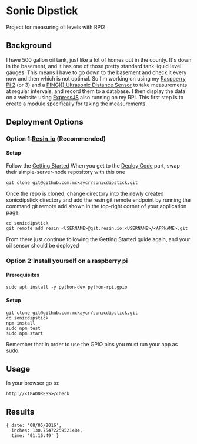 # Sonic Dipstick
Project for measuring oil levels with RPI2

## Background
I have 500 gallon oil tank, just like a lot of homes out in the county.  It's down in the basement, and it has one of those pretty standard tank liquid level gauges.  This means I have to go down to the basement and check it every now and then which is not optimal.
So I'm working on using my [Raspberry Pi 2](https://www.raspberrypi.org/products/raspberry-pi-2-model-b/) (or 3) and a [PING))) Ultrasonic Distance Sensor](https://www.parallax.com/product/28015) to take measurements at regular intervals, and record them to a database.  I then display the data on a website using [ExpressJS](http://expressjs.com/) also running on my RPI.
This first step is to create a module specifically for taking the measurements.
## Deployment Options
### Option 1:[Resin.io](https://resin.io) (Recommended)
#### Setup
Follow the [Getting Started](https://docs.resin.io/raspberrypi3/nodejs/getting-started/)
When you get to the [Deploy Code](https://docs.resin.io/raspberrypi3/nodejs/getting-started/#deploy-code) part, swap their simple-server-node repository with this one
```
git clone git@github.com:mckaycr/sonicdipstick.git
```
Once the repo is cloned, change directory into the newly created sonicdipstick directory and add the resin git remote endpoint by running the command git remote add shown in the top-right corner of your application page:
```
cd sonicdipstick
git remote add resin <USERNAME>@git.resin.io:<USERNAME>/<APPNAME>.git
```
From there just continue following the Getting Started guide again, and your oil sensor should be deployed
### Option 2:Install yourself on a raspberry pi
#### Prerequisites
```
sudo apt install -y python-dev python-rpi.gpio
```
#### Setup
```
git clone git@github.com:mckaycr/sonicdipstick.git
cd sonicdipstick
npm install
sudo npm test
sudo npm start
```
Remember that in order to use the GPIO pins you must run your app as sudo.
## Usage
In your browser go to:
```
http://<IPADDRESS>/check
```
## Results
```
{ date: '08/05/2016',
  inches: 130.75472259521484,
  time: '01:16:49' }
```
